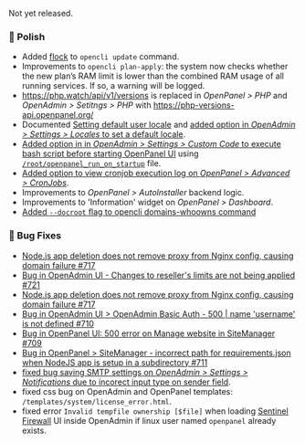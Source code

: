 Not yet released.

### 💅 Polish
- Added [flock](https://linux.die.net/man/1/flock) to `opencli update` command.
- Improvements to `opencli plan-apply`: the system now checks whether the new plan’s RAM limit is lower than the combined RAM usage of all running services. If so, a warning will be logged.
- https://php.watch/api/v1/versions is replaced in *OpenPanel > PHP* and *OpenAdmin > Setitngs > PHP* with https://php-versions-api.openpanel.org/
- Documented [Setting default user locale](https://openpanel.com/docs/articles/accounts/default-user-locales/#4-default-locale) and [added option in *OpenAdmin > Settings > Locales* to set a default locale](https://i.postimg.cc/px5kmYYX/slika.png).
- [Added option in in *OpenAdmin > Settings > Custom Code* to execute bash script before starting OpenPanel UI](https://i.postimg.cc/CwzSfxJM/slika.png) using [`/root/openpanel_run_on_startup`](https://dev.openpanel.com/customize.html#Before-startup) file.
- [Added option to view cronjob execution log on *OpenPanel > Advanced > CronJobs*](https://i.postimg.cc/zXx0LDMm/slika.png).
- Improvements to *OpenPanel > AutoInstaller* backend logic.
- Improvements to 'Information' widget on *OpenPanel > Dashboard*.
- [Added `--docroot` flag to opencli domains-whoowns command](https://github.com/stefanpejcic/opencli/commit/f9bc92781bc68a2046ede74ab712ecc1cbd4b3ae)

### 🐛 Bug Fixes
- [Node.js app deletion does not remove proxy from Nginx config, causing domain failure #717](https://github.com/stefanpejcic/OpenPanel/issues/717)
- [Bug in OpenAdmin UI - Changes to reseller's limits are not being applied #721](https://github.com/stefanpejcic/OpenPanel/issues/721)
- [Node.js app deletion does not remove proxy from Nginx config, causing domain failure #717](https://github.com/stefanpejcic/OpenPanel/issues/717)
- [Bug in OpenAdmin UI > OpenAdmin Basic Auth - 500 | name 'username' is not defined #710](https://github.com/stefanpejcic/OpenPanel/issues/710)
- [Bug in OpenPanel UI: 500 error on Manage website in SiteManager #709](https://github.com/stefanpejcic/OpenPanel/issues/709)
- [Bug in OpenPanel > SiteManager - incorrect path for requirements.json when NodeJS app is setup in a subdirectory #711](https://github.com/stefanpejcic/OpenPanel/issues/711)
- [fixed bug saving SMTP settings on *OpenAdmin > Settings > Notifications* due to incorect input type on sender field](https://discord.com/channels/1205652108213485568/1205652108213485571/1423569978912800828).
- fixed css bug on OpenAdmin and OpenPanel templates: `/templates/system/license_error.html`.
- fixed error `Invalid tempfile ownership [$file]` when loading [Sentinel Firewall](https://sentinelfirewall.org/) UI inside OpenAdmin if linux user named `openpanel` already exists.
